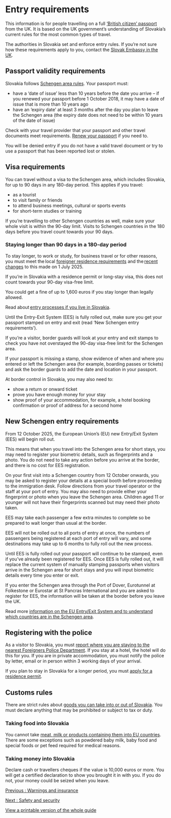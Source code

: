 # Entry requirements

This information is for people travelling on a full [‘British citizen’ passport](https://www.gov.uk/types-of-british-nationality) from the UK. It is based on the UK government’s understanding of Slovakia’s current rules for the most common types of travel.

The authorities in Slovakia set and enforce entry rules. If you’re not sure how these requirements apply to you, contact the [Slovak Embassy in the UK](https://www.mzv.sk/londyn-en).

## Passport validity requirements

Slovakia follows [Schengen area rules](https://europa.eu/youreurope/citizens/travel/entry-exit/non-eu-nationals/index_en.htm). Your passport must:

* have a ‘date of issue’ less than 10 years before the date you arrive – if you renewed your passport before 1 October 2018, it may have a date of issue that is more than 10 years ago
* have an ‘expiry date’ at least 3 months after the day you plan to leave the Schengen area (the expiry date does not need to be within 10 years of the date of issue)

Check with your travel provider that your passport and other travel documents meet requirements. [Renew your passport](https://www.gov.uk/renew-adult-passport/renew) if you need to.

You will be denied entry if you do not have a valid travel document or try to use a passport that has been reported lost or stolen.

## Visa requirements

You can travel without a visa to the Schengen area, which includes Slovakia, for up to 90 days in any 180-day period. This applies if you travel:

* as a tourist
* to visit family or friends
* to attend business meetings, cultural or sports events
* for short-term studies or training

If you’re travelling to other Schengen countries as well, make sure your whole visit is within the 90-day limit. Visits to Schengen countries in the 180 days before you travel count towards your 90 days.

### Staying longer than 90 days in a 180-day period

To stay longer, to work or study, for business travel or for other reasons, you must meet the local [foreigner residence requirements](https://www.mic.iom.sk/en/residence/general-information.html) and the [recent changes](https://www.mic.iom.sk/en/news/920-changes-in-the-act-on-the-residence-of-foreigners-from-july-1-2025.html) to this made on 1 July 2025.

If you’re in Slovakia with a residence permit or long-stay visa, this does not count towards your 90-day visa-free limit.

You could get a fine of up to 1,600 euros if you stay longer than legally allowed.

Read about [entry processes if you live in Slovakia](https://www.gov.uk/guidance/living-in-slovakia#passports-and-travel).

Until the Entry-Exit System (EES) is fully rolled out, make sure you get your passport stamped on entry and exit (read ‘New Schengen entry requirements’).

If you’re a visitor, border guards will look at your entry and exit stamps to check you have not overstayed the 90-day visa-free limit for the Schengen area.

If your passport is missing a stamp, show evidence of when and where you entered or left the Schengen area (for example, boarding passes or tickets) and ask the border guards to add the date and location in your passport.

At border control in Slovakia, you may also need to:

* show a return or onward ticket
* prove you have enough money for your stay
* show proof of your accommodation, for example, a hotel booking confirmation or proof of address for a second home

## New Schengen entry requirements

From 12 October 2025, the European Union’s (EU) new Entry/Exit System (EES) will begin roll out.

This means that when you travel into the Schengen area for short stays, you may need to register your biometric details, such as fingerprints and a photo. You do not need to take any action before you arrive at the border, and there is no cost for EES registration.

On your first visit into a Schengen country from 12 October onwards, you may be asked to register your details at a special booth before proceeding to the immigration desk. Follow directions from your travel operator or the staff at your port of entry. You may also need to provide either your fingerprint or photo when you leave the Schengen area. Children aged 11 or younger will not have their fingerprints scanned but may need their photo taken.

EES may take each passenger a few extra minutes to complete so be prepared to wait longer than usual at the border.

EES will not be rolled out to all ports of entry at once, the numbers of passengers being registered at each port of entry will vary, and some destinations may take up to 6 months to fully roll out the new process.

Until EES is fully rolled out your passport will continue to be stamped, even if you’ve already been registered for EES. Once EES is fully rolled out, it will replace the current system of manually stamping passports when visitors arrive in the Schengen area for short stays and you will input biometric details every time you enter or exit.

If you enter the Schengen area through the Port of Dover, Eurotunnel at Folkestone or Eurostar at St Pancras International and you are asked to register for EES, the information will be taken at the border before you leave the UK.

Read more [information on the EU Entry/Exit System and to understand which countries are in the Schengen area](https://www.gov.uk/guidance/eu-entryexit-system).

## Registering with the police

As a visitor to Slovakia, you must [report where you are staying to the nearest Foreigners Police Department](https://www.minv.sk/?reporting-residence-1). If you stay at a hotel, the hotel will do this for you. If you are in private accommodation, you must notify the police by letter, email or in person within 3 working days of your arrival.

If you plan to stay in Slovakia for a longer period, you must [apply for a residence permit](https://www.minv.sk/?residencies).

## Customs rules

There are strict rules about [goods you can take into or out of Slovakia](https://www.financnasprava.sk/en/individuals/customs-duty/import). You must declare anything that may be prohibited or subject to tax or duty.

### Taking food into Slovakia

You cannot take [meat, milk or products containing them into EU countries](https://ec.europa.eu/food/animals/animalproducts/personal_imports_en). There are some exceptions such as powdered baby milk, baby food and special foods or pet feed required for medical reasons.

### Taking money into Slovakia

Declare cash or travellers cheques if the value is 10,000 euros or more. You will get a certified declaration to show you brought it in with you. If you do not, your money could be seized when you leave.

[Previous
:
Warnings and insurance](/foreign-travel-advice/slovakia)

[Next
:
Safety and security](/foreign-travel-advice/slovakia/safety-and-security)

[View a printable version of the whole guide](/foreign-travel-advice/slovakia/print)